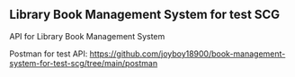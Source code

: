 ## Library Book Management System for test SCG

API for Library Book Management System

Postman for test API: https://github.com/joyboy18900/book-management-system-for-test-scg/tree/main/postman
